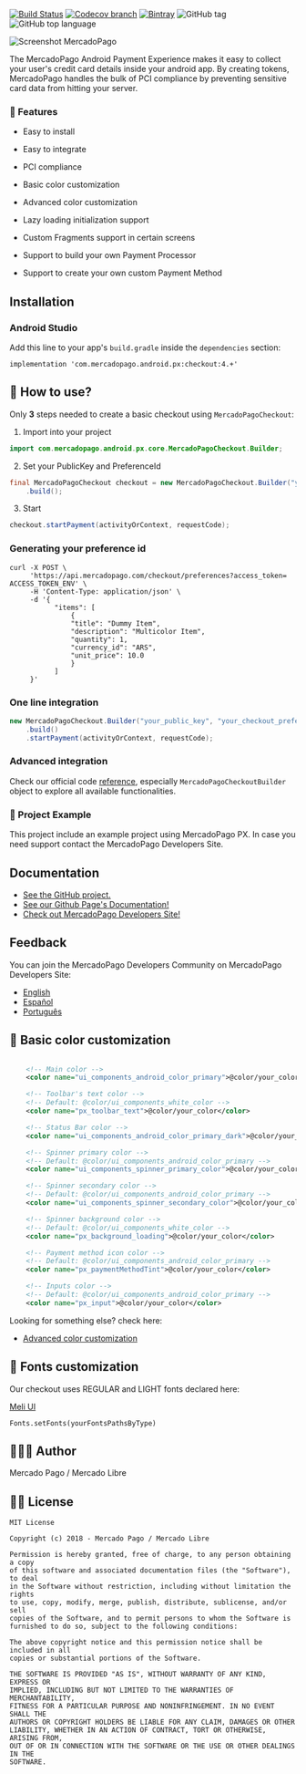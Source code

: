 [![Build Status](https://travis-ci.org/mercadopago/px-android.svg?branch=master)](https://travis-ci.org/mercadopago/px-android)
[![Codecov branch](https://img.shields.io/codecov/c/github/mercadopago/px-android/develop.svg)](https://codecov.io/gh/mercadopago/px-android/)
[![Bintray](https://img.shields.io/bintray/v/mercadopago/android/com.mercadopago.android.px.checkout.svg)](https://bintray.com/mercadopago/android/com.mercadopago.android.px.checkout)
![GitHub tag](https://img.shields.io/github/tag/mercadopago/px-android.svg)
![GitHub top language](https://img.shields.io/github/languages/top/mercadopago/px-android.svg)


![Screenshot MercadoPago](https://i.imgur.com/ZaqavRJ.jpg)


The MercadoPago Android Payment Experience makes it easy to collect your user's credit card details inside your android app. By creating tokens, MercadoPago handles the bulk of PCI compliance by preventing sensitive card data from hitting your server.


### 🌟 Features

- Easy to install

- Easy to integrate

- PCI compliance

- Basic color customization

- Advanced color customization
 
- Lazy loading initialization support

- Custom Fragments support in certain screens

- Support to build your own Payment Processor

- Support to create your own custom Payment Method

## Installation

### Android Studio

Add this line to your app's `build.gradle` inside the `dependencies` section:

    implementation 'com.mercadopago.android.px:checkout:4.+'
    
## 🐒 How to use?

Only **3** steps needed to create a basic checkout using `MercadoPagoCheckout`:

1) Import into your project
```java
import com.mercadopago.android.px.core.MercadoPagoCheckout.Builder;
```

2) Set your PublicKey and PreferenceId
```java
final MercadoPagoCheckout checkout = new MercadoPagoCheckout.Builder("your_public_key", "your_checkout_preference_id")
    .build();
```

3) Start
```java
checkout.startPayment(activityOrContext, requestCode);
```

### Generating your preference id
```shell
curl -X POST \
     'https://api.mercadopago.com/checkout/preferences?access_token= ACCESS_TOKEN_ENV' \
     -H 'Content-Type: application/json' \
     -d '{
           "items": [
               {
               "title": "Dummy Item",
               "description": "Multicolor Item",
               "quantity": 1,
               "currency_id": "ARS",
               "unit_price": 10.0
               }
           ]
     }'
```

### One line integration
```java
new MercadoPagoCheckout.Builder("your_public_key", "your_checkout_preference_id")
    .build()
    .startPayment(activityOrContext, requestCode);
```

### Advanced integration
Check our official code [reference](http://mercadopago.github.io/px-android/), especially ```MercadoPagoCheckoutBuilder``` object to explore all available functionalities.

### 🔮 Project Example
This project include an example project using MercadoPago PX. In case you need support contact the MercadoPago Developers Site.


## Documentation

+ [See the GitHub project.](https://github.com/mercadopago/px-android)
+ [See our Github Page's Documentation!](http://mercadopago.github.io/px-android/)
+ [Check out MercadoPago Developers Site!](http://www.mercadopago.com.ar/developers)

## Feedback

You can join the MercadoPago Developers Community on MercadoPago Developers Site:

+ [English](https://www.mercadopago.com.ar/developers/en/community/forum/)
+ [Español](https://www.mercadopago.com.ar/developers/es/community/forum/)
+ [Português](https://www.mercadopago.com.br/developers/pt/community/forum/)

## 🌈 Basic color customization

```xml

    <!-- Main color -->
    <color name="ui_components_android_color_primary">@color/your_color</color>

    <!-- Toolbar's text color -->
    <!-- Default: @color/ui_components_white_color -->
    <color name="px_toolbar_text">@color/your_color</color>

    <!-- Status Bar color -->
    <color name="ui_components_android_color_primary_dark">@color/your_color</color>

    <!-- Spinner primary color -->
    <!-- Default: @color/ui_components_android_color_primary -->
    <color name="ui_components_spinner_primary_color">@color/your_color</color>

    <!-- Spinner secondary color -->
    <!-- Default: @color/ui_components_android_color_primary -->
    <color name="ui_components_spinner_secondary_color">@color/your_color</color>

    <!-- Spinner background color -->
    <!-- Default: @color/ui_components_white_color -->
    <color name="px_background_loading">@color/your_color</color>

    <!-- Payment method icon color -->
    <!-- Default: @color/ui_components_android_color_primary -->
    <color name="px_paymentMethodTint">@color/your_color</color>

    <!-- Inputs color -->
    <!-- Default: @color/ui_components_android_color_primary -->
    <color name="px_input">@color/your_color</color>

```

Looking for something else? check here:

+ [Advanced color customization](https://github.com/mercadopago/px-android/docs/customization.md)


## 🌈 Fonts customization

Our checkout uses REGULAR and LIGHT fonts declared here:

[Meli UI](https://github.com/mercadolibre/fury_mobile-android-ui/blob/release/5.6/ui/src/main/java/com/mercadolibre/android/ui/font/Font.java)

```
Fonts.setFonts(yourFontsPathsByType)
```

## 👨🏻‍💻 Author
Mercado Pago / Mercado Libre

## 👮🏻 License

```
MIT License

Copyright (c) 2018 - Mercado Pago / Mercado Libre

Permission is hereby granted, free of charge, to any person obtaining a copy
of this software and associated documentation files (the "Software"), to deal
in the Software without restriction, including without limitation the rights
to use, copy, modify, merge, publish, distribute, sublicense, and/or sell
copies of the Software, and to permit persons to whom the Software is
furnished to do so, subject to the following conditions:

The above copyright notice and this permission notice shall be included in all
copies or substantial portions of the Software.

THE SOFTWARE IS PROVIDED "AS IS", WITHOUT WARRANTY OF ANY KIND, EXPRESS OR
IMPLIED, INCLUDING BUT NOT LIMITED TO THE WARRANTIES OF MERCHANTABILITY,
FITNESS FOR A PARTICULAR PURPOSE AND NONINFRINGEMENT. IN NO EVENT SHALL THE
AUTHORS OR COPYRIGHT HOLDERS BE LIABLE FOR ANY CLAIM, DAMAGES OR OTHER
LIABILITY, WHETHER IN AN ACTION OF CONTRACT, TORT OR OTHERWISE, ARISING FROM,
OUT OF OR IN CONNECTION WITH THE SOFTWARE OR THE USE OR OTHER DEALINGS IN THE
SOFTWARE.
```
